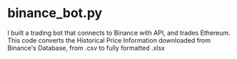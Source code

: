 # binance_bot.py
I built a trading bot that connects to Binance with API, and trades Ethereum. This code converts the Historical Price Information downloaded from Binance's Database, from .csv to fully formatted .xlsx
